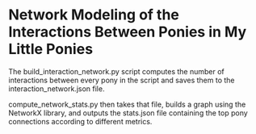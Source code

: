 # Network Modeling of the Interactions Between Ponies in My Little Ponies

The build_interaction_network.py script computes the number of interactions between every pony in the script and saves them to the interaction_network.json file. 

compute_network_stats.py then takes that file, builds a graph using the NetworkX library, and outputs the stats.json file containing the top pony connections according to different metrics. 
